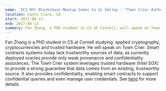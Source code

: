 ```yaml
---
name: 'IC3 NYC Blockchain Meetup Comes to Si Valley - "Town Crier Authenticated Data for Smart Contracts"'
location: Santa Clara, CA
start: 2017-08-13
end: 2017-08-13
summary: Fan Zhang, a PhD student in CS at Cornell, will speak on Town Crier <a href="https://www.meetup.com/EthereumSiliconValley/events/241517216/?eventId=241517216"><i class="external icon"></i></a>.
---
```


Fan Zhang is a PhD student in CS at Cornell studying  applied cryptography, cryptocurrencies and trusted hardware. He will speak on Town Crier: Smart contracts systems today lack trustworthy sources of data, as currently deployed oracles provide only weak provenance and confidentiality assurances. The Town Crier system leverages trusted hardware (Intel SGX) to provide a strong guarantee that data comes from an existing, trustworthy source. It also provides confidentiality, enabling smart contracts to support confidential queries and even manage user credentials. See [here](https://www.meetup.com/EthereumSiliconValley/events/241517216/?eventId=241517216) for more details.
